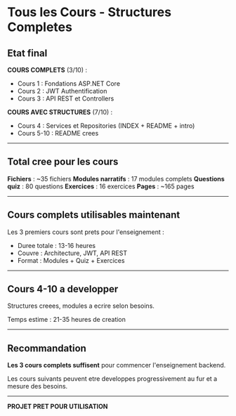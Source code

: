 # Tous les Cours - Structures Completes

## Etat final

**COURS COMPLETS** (3/10) :
- Cours 1 : Fondations ASP.NET Core
- Cours 2 : JWT Authentification
- Cours 3 : API REST et Controllers

**COURS AVEC STRUCTURES** (7/10) :
- Cours 4 : Services et Repositories (INDEX + README + intro)
- Cours 5-10 : README crees

---

## Total cree pour les cours

**Fichiers** : ~35 fichiers
**Modules narratifs** : 17 modules complets
**Questions quiz** : 80 questions
**Exercices** : 16 exercices
**Pages** : ~165 pages

---

## Cours complets utilisables maintenant

Les 3 premiers cours sont prets pour l'enseignement :
- Duree totale : 13-16 heures
- Couvre : Architecture, JWT, API REST
- Format : Modules + Quiz + Exercices

---

## Cours 4-10 a developper

Structures creees, modules a ecrire selon besoins.

Temps estime : 21-35 heures de creation

---

## Recommandation

**Les 3 cours complets suffisent** pour commencer l'enseignement backend.

Les cours suivants peuvent etre developpes progressivement au fur et a mesure des besoins.

---

**PROJET PRET POUR UTILISATION**

